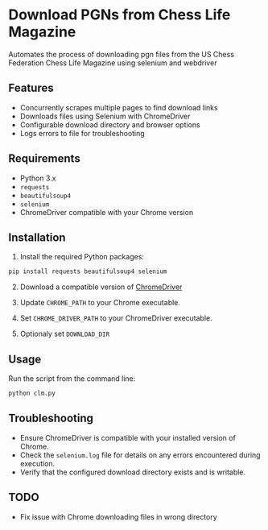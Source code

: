 # Download PGNs from Chess Life Magazine
Automates the process of downloading pgn files from the US Chess Federation Chess Life Magazine using selenium and webdriver

## Features
- Concurrently scrapes multiple pages to find download links
- Downloads files using Selenium with ChromeDriver
- Configurable download directory and browser options
- Logs errors to file for troubleshooting

## Requirements

- Python 3.x
- `requests`
- `beautifulsoup4`
- `selenium`
- ChromeDriver compatible with your Chrome version

## Installation

1. Install the required Python packages:

```bash
pip install requests beautifulsoup4 selenium
```

2. Download a compatible version of [ChromeDriver](https://googlechromelabs.github.io/chrome-for-testing/)

3. Update `CHROME_PATH` to your Chrome executable.
4. Set `CHROME_DRIVER_PATH` to your ChromeDriver executable.
5. Optionaly set `DOWNLOAD_DIR`

## Usage

Run the script from the command line:

```bash
python clm.py
```

## Troubleshooting

- Ensure ChromeDriver is compatible with your installed version of Chrome.
- Check the `selenium.log` file for details on any errors encountered during execution.
- Verify that the configured download directory exists and is writable.

## TODO

- Fix issue with Chrome downloading files in wrong directory
